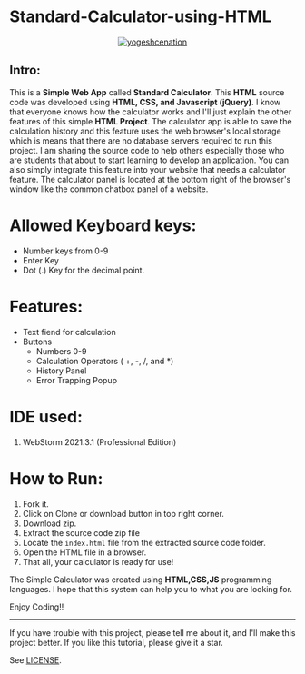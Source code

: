 # Standard-Calculator-using-HTML

<p align="center"> <a href="images/download.png"><img src="https://www.sourcecodester.com/sites/default/files/styles/large/public/images/sminuwa/screenshot-2017-12-30_title.png?itok=R8tae7Z-" alt="yogeshcenation" /></a> </p>

## Intro:
This is a **Simple Web App** called  **Standard Calculator**. This **HTML** source code was developed using **HTML, CSS, and Javascript (jQuery)**. I know that everyone knows how the calculator works and I'll just explain the other features of this simple **HTML Project**. The calculator app is able to save the calculation history and this feature uses the web browser's local storage which is means that there are no database servers required to run this project. I am sharing the source code to help others especially those who are students that about to start learning to develop an application. You can also simply integrate this feature into your website that needs a calculator feature. The calculator panel is located at the bottom right of the browser's window like the common chatbox panel of a website.

# Allowed Keyboard keys:
- Number keys from 0-9
- Enter Key
- Dot (.) Key for the decimal point.

# Features:
- Text fiend for calculation
- Buttons
   - Numbers 0-9
   - Calculation Operators ( +, -, /, and *)
   - History Panel
   - Error Trapping Popup

# IDE used:
1. WebStorm 2021.3.1 (Professional Edition)

# How to Run:
1) Fork it.
2) Click on Clone or download button in top right corner.
3) Download zip.
4) Extract the source code zip file
5) Locate the `index.html` file from the extracted source code folder.
6) Open the HTML file in a browser.
7) That all, your calculator is ready for use!

The Simple Calculator was created using **HTML,CSS,JS** programming languages. I hope that this system can help you to what you are looking for. 

Enjoy Coding!!

***
If you have trouble with this project, please tell me about it, and I'll make this project better. If you like this tutorial, please give it a star.

See [LICENSE](./LICENSE).
